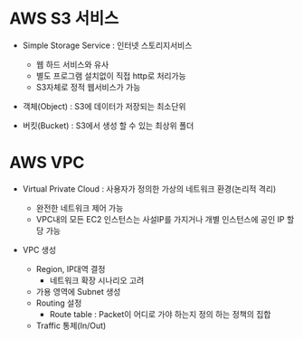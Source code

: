 # AWS S3 서비스
- Simple Storage Service : 인터넷 스토리지서비스
	- 웹 하드 서비스와 유사
	- 별도 프로그램 설치없이 직접 http로 처리가능
	- S3자체로 정적 웹서비스가 가능

- 객체(Object) : S3에 데이터가 저장되는 최소단위
- 버킷(Bucket) : S3에서 생성 할 수 있는 최상위 폴더

# AWS VPC
- Virtual Private Cloud : 사용자가 정의한 가상의 네트워크 환경(논리적 격리)
	- 완전한 네트워크 제어 가능
	- VPC내의 모든 EC2 인스턴스는 사설IP를 가지거나 개별 인스턴스에 공인 IP 할당 가능

- VPC 생성
	- Region, IP대역 결정
		- 네트워크 확장 시나리오 고려
	- 가용 영역에 Subnet 생성
	- Routing 설정
		- Route table : Packet이 어디로 가야 하는지 정의 하는 정책의 집합
	- Traffic 통제(In/Out)

